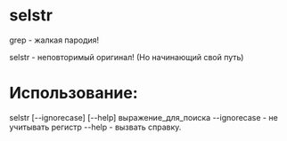 # selstr
grep - жалкая пародия!

selstr - неповторимый оригинал! (Но начинающий свой путь)



# Использование:
selstr [--ignorecase] [--help] выражение_для_поиска
--ignorecase - не учитывать регистр
--help - вызвать справку.
